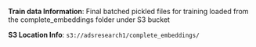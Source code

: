 
**Train data Information**: Final batched pickled files for training loaded from the complete_embeddings folder under S3 bucket

**S3 Location Info**: `s3://adsresearch1/complete_embeddings/`
